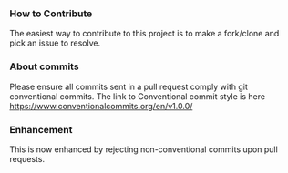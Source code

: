 ### How to Contribute

The easiest way to contribute to this project is to make a fork/clone and pick an issue to resolve.

### About commits
Please ensure all commits sent in a pull request comply with git conventional commits.
The link to Conventional commit style is here https://www.conventionalcommits.org/en/v1.0.0/

### Enhancement
This is now enhanced by rejecting non-conventional commits upon pull requests.